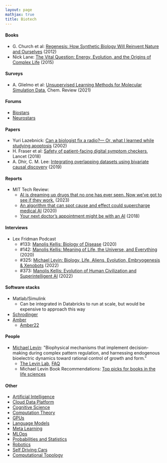 ```yaml
---
layout: page
mathjax: true
title: Biotech
---
```

#### Books
* G. Church et al: [Regenesis: How Synthetic Biology Will Reinvent Nature and Ourselves](https://www.amazon.com/dp/B0892SSCW4) (2012)
* Nick Lane: [The Vital Question: Energy, Evolution, and the Origins of Complex Life](https://www.amazon.com/gp/product/B00OD8Z4JW/ref=dbs_a_def_rwt_bibl_vppi_i1) (2015)

#### Surveys
* A. Glielmo et al: [Unsupervised Learning Methods for Molecular Simulation Data](https://pubs.acs.org/doi/10.1021/acs.chemrev.0c01195), Chem. Review (2021)

#### Forums
* [Biostars](https://www.biostars.org/)
* [Neurostars](https://neurostars.org/)

#### Papers
* Yuri Lazebnick: [Can a biologist fix a radio?— Or, what I learned while studying apoptosis](https://www.cell.com/cancer-cell/pdf/S1535-6108(02)00133-2.pdf) (2002)
* H. Fraser et al: [Safety of patient-facing digital symptom checkers](https://www.thelancet.com/journals/lancet/article/PIIS0140-6736(18)32819-8/fulltext), Lancet (2018)
* A. Dhir, C. M. Lee: [Integrating overlapping datasets using bivariate causal discovery](https://arxiv.org/pdf/1910.11356.pdf) (2019)

#### Reports
* MIT Tech Review:
  * [AI is dreaming up drugs that no one has ever seen. Now we’ve got to see if they work.](https://www.technologyreview.com/2023/02/15/1067904/ai-automation-drug-development/) (2023)
  * [An algorithm that can spot cause and effect could supercharge medical AI](https://www.technologyreview.com/2020/02/05/349131/an-algorithm-that-can-spot-cause-and-effect-could-supercharge-medical-ai/) (2020)
  * [Your next doctor’s appointment might be with an AI](https://www.technologyreview.com/2018/10/16/139443/your-next-doctors-appointment-might-be-with-an-ai/) (2018)

#### Interviews
* Lex Fridman Podcast
  * #133: [Manolis Kellis: Biology of Disease](https://www.youtube.com/watch?v=Aq9UPIXbtKI) (2020)
  * #142: [Manolis Kellis: Meaning of Life, the Universe, and Everything](https://www.youtube.com/watch?v=bgNzUxyS-kQ) (2020)
  * #325: [Michael Levin: Biology, Life, Aliens, Evolution, Embryogenesis & Xenobots](https://www.youtube.com/watch?v=p3lsYlod5OU) (2022)
  * #373: [Manolis Kellis: Evolution of Human Civilization and Superintelligent AI](https://www.youtube.com/watch?v=wMavKrA-4do) (2022)

#### Software stacks
* Matlab/Simulink
  * Can be integrated in Databricks to run at scale, but would be expensive to approach this way
* [Schrodinger](/biotech/tools/schrodinger)
* [Amber](https://ambermd.org/index.php)
  * [Amber22](https://ambermd.org/doc12/Amber22.pdf)

#### People
* [Michael Levin](https://wyss.harvard.edu/team/associate-faculty/michael-levin-ph-d/): "Biophysical mechanisms that implement decision-making during complex pattern regulation, and harnessing endogenous bioelectric dynamics toward rational control of growth and form."
  * [The Levin Lab](https://drmichaellevin.org/), [FAQ](https://drmichaellevin.org/resources/)
  * Michael Levin Book Recommendations: [Top picks for books in the life sciences](https://docs.google.com/document/d/1aIn2IQqmX0mtDb_m4U--S-QuAuqrtIiG-7NzPSYgT8E/edit)


#### Other
* [Artificial Intelligence](/artificial_intelligence)
* [Cloud Data Platform](/cloud_data_platform)
* [Cognitive Science](/cognitive_science)
* [Computation Theory](/computation_theory)
* [GPUs](/gpus)
* [Language Models](/language_models)
* [Meta Learning](/meta_learning)
* [MLOps](/mlops)
* [Probabilities and Statistics](/probabilities_and_statistics)
* [Robotics](/robotics)
* [Self Driving Cars](/self_driving_cars)
* [Computational Topology](/computational_topology)
